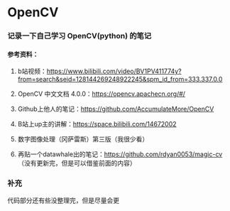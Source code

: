 # OpenCV

### 记录一下自己学习 OpenCV(python) 的笔记

#### 参考资料：

1. b站视频：https://www.bilibili.com/video/BV1PV411774y?from=search&seid=128144269248922245&spm_id_from=333.337.0.0

2. OpenCV 中文文档 4.0.0：https://opencv.apachecn.org/#/

3. Github上他人的笔记：https://github.com/AccumulateMore/OpenCV

4. B站上up主的讲解：https://space.bilibili.com/14672002

5. 数字图像处理（冈萨雷斯）第三版（我很少看）

6. 再贴一个datawhale出的笔记：https://github.com/rdyan0053/magic-cv （没有更新完，但是可以借鉴前面的内容）

### 补充

代码部分还有些没整理完，但是尽量会更
